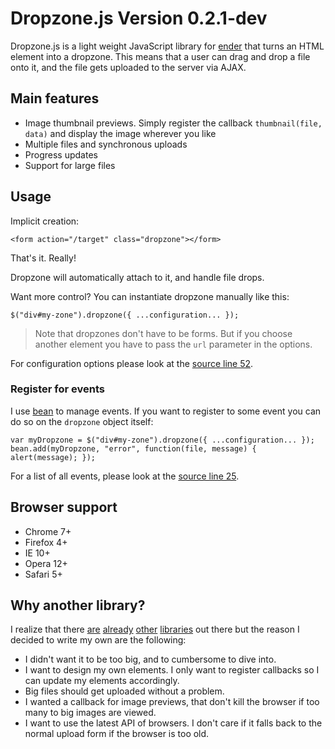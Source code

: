 # Dropzone.js Version 0.2.1-dev

Dropzone.js is a light weight JavaScript library for [ender](http://ender.no.de) that turns an HTML element into a dropzone.
This means that a user can drag and drop a file onto it, and the file gets uploaded to the server via AJAX.



## Main features

- Image thumbnail previews. Simply register the callback `thumbnail(file, data)` and display the image wherever you like
- Multiple files and synchronous uploads
- Progress updates
- Support for large files

## Usage

Implicit creation:

    <form action="/target" class="dropzone"></form>

That's it. Really!

Dropzone will automatically attach to it, and handle file drops.

Want more control? You can instantiate dropzone manually like this:

    $("div#my-zone").dropzone({ ...configuration... });

> Note that dropzones don't have to be forms. But if you choose another element you have to pass the `url` parameter in the options.

For configuration options please look at the [source line 52](https://github.com/enyo/dropzonejs/blob/master/src/dropzone.coffee#L52).



### Register for events

I use [bean](https://github.com/fat/bean) to manage events. If you want to register to some event you can do so on the `dropzone` object itself:

    var myDropzone = $("div#my-zone").dropzone({ ...configuration... });
    bean.add(myDropzone, "error", function(file, message) { alert(message); });

For a list of all events, please look at the [source line 25](https://github.com/enyo/dropzonejs/blob/master/src/dropzone.coffee#L25).


## Browser support

- Chrome 7+
- Firefox 4+
- IE 10+
- Opera 12+
- Safari 5+

## Why another library?

I realize that there [are](http://valums.com/ajax-upload/) [already](http://tutorialzine.com/2011/09/html5-file-upload-jquery-php/) [other](http://code.google.com/p/html5uploader/) [libraries](http://blueimp.github.com/jQuery-File-Upload/) out there but the reason I decided to write my own are the following:

- I didn't want it to be too big, and to cumbersome to dive into.
- I want to design my own elements. I only want to register callbacks so I can update my elements accordingly.
- Big files should get uploaded without a problem.
- I wanted a callback for image previews, that don't kill the browser if too many to big images are viewed.
- I want to use the latest API of browsers. I don't care if it falls back to the normal upload form if the browser is too old.
